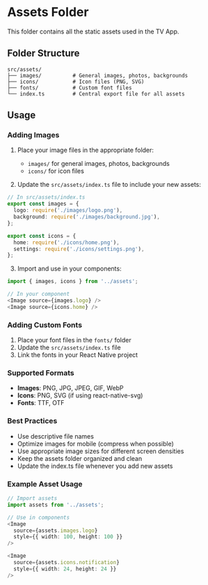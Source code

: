 # Assets Folder

This folder contains all the static assets used in the TV App.

## Folder Structure

```
src/assets/
├── images/          # General images, photos, backgrounds
├── icons/           # Icon files (PNG, SVG)
├── fonts/           # Custom font files
└── index.ts         # Central export file for all assets
```

## Usage

### Adding Images

1. Place your image files in the appropriate folder:
   - `images/` for general images, photos, backgrounds
   - `icons/` for icon files

2. Update the `src/assets/index.ts` file to include your new assets:

```typescript
// In src/assets/index.ts
export const images = {
  logo: require('./images/logo.png'),
  background: require('./images/background.jpg'),
};

export const icons = {
  home: require('./icons/home.png'),
  settings: require('./icons/settings.png'),
};
```

3. Import and use in your components:

```typescript
import { images, icons } from '../assets';

// In your component
<Image source={images.logo} />
<Image source={icons.home} />
```

### Adding Custom Fonts

1. Place your font files in the `fonts/` folder
2. Update the `src/assets/index.ts` file
3. Link the fonts in your React Native project

### Supported Formats

- **Images**: PNG, JPG, JPEG, GIF, WebP
- **Icons**: PNG, SVG (if using react-native-svg)
- **Fonts**: TTF, OTF

### Best Practices

- Use descriptive file names
- Optimize images for mobile (compress when possible)
- Use appropriate image sizes for different screen densities
- Keep the assets folder organized and clean
- Update the index.ts file whenever you add new assets

### Example Asset Usage

```typescript
// Import assets
import assets from '../assets';

// Use in components
<Image 
  source={assets.images.logo} 
  style={{ width: 100, height: 100 }} 
/>

<Image 
  source={assets.icons.notification} 
  style={{ width: 24, height: 24 }} 
/>
``` 